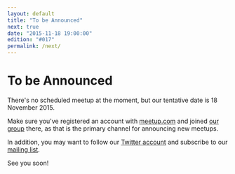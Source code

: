 ```yaml
---
layout: default
title: "To be Announced"
next: true
date: "2015-11-18 19:00:00"
edition: "#017"
permalink: /next/
---
```


<div class="description">
<!--   <h1>#014: Free Discussions</h1>
  <p>This meetup will take place <strong>Thursday, 27 August 2015</strong> at
    <strong>19:00</strong>.
    <a href="http://www.meetup.com/bucharestfp/events/224710993/"><abbr title="Répondez, S’il Vous Plaît">RSVP</abbr> on the meetup page</a>,
    where you will also find exact details about this meetup's location.</p>
    <p>No presentation has been scheduled for this meetup, just free discussions.</p>
  <p>See you there!</p> -->
  <!-- <h1>#016: Clojure all the way down: Finally a useful LISP</h1>
  <p>This meetup will take place at the <strong>Eloquentix</strong> office,
    <strong>Wednesday, 21 October 2015</strong> at <strong>19:00</strong>.
    <a href="http://www.meetup.com/bucharestfp/events/225922911/"><abbr title="Répondez, S’il Vous Plaît">RSVP</abbr> on the meetup page</a>,
    where you will also find exact details about this meetup's location.</p>
  <p>See you there!</p> -->
  <h1>To be Announced</h1>
  <p>There's no scheduled meetup at the moment, but our tentative date is 18 November 2015.</p>
  <p>Make sure you've registered an account with <a href="http://www.meetup.com/">meetup.com</a>
    and joined <a href="http://www.meetup.com/bucharestfp/">our group</a> there, as that is the
    primary channel for announcing new meetups.</p>
  <p>In addition, you may want to follow our <a href="https://twitter.com/bucharestfp">Twitter account</a>
    and subscribe to our <a href="https://groups.google.com/forum/#!forum/bucharestfp">mailing list</a>.</p>
  <p>See you soon!</p>
</div>

<!-- <div class="clear-fix"></div>

<div class="presentation">
  <h1>Clojure all the way down: Finally a useful LISP</h1>
  <div class="details">
    <div class="left">
      <div class="biography">
        <h2 class="speaker">Ricardo J. Méndez</h2>
        <h3>Biography</h3>
        <p>Ricardo has been a professional software developer for over 20 years,
        and a hacker and tinkerer for even longer. He’s currently working as a
        CTO-for-hire at Numergent, creating large sensor-driven interactive
        installations, writing data visualizations and keeping himself entertained.</p>
      </div>
      <div class="abstract">
        <h3>Abstract</h3>
        <p>We’ll dissect Clojure as a language from a pragmatist’s perspective.
        We’ll discuss how is it different, where do you start, and evaluate an
        approach to building a web application fully in Clojure (both front end
        and back end). I’ll defend the heretical suggestion that having no
        automagic is good. More importantly, we’ll aim to answer the key question
        any tool should answer: what’s in it for you?</p>
      </div>
    </div>
  </div>
</div>
 -->
